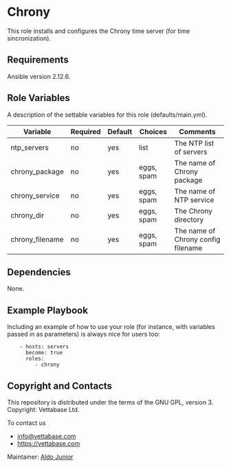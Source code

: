 # Chrony

This role installs and configures the Chrony time server (for time sincronization).

## Requirements


Ansible version 2.12.6.

## Role Variables


A description of the settable variables for this role (defaults/main.yml).

| Variable                | Required | Default | Choices                   | Comments                                 |
|-------------------------|----------|---------|---------------------------|------------------------------------------|
| ntp_servers             | no      | yes      | list                      | The NTP list of servers                  |
| chrony_package          | no      | yes      | eggs, spam                | The name of Chrony package               |
| chrony_service          | no      | yes      | eggs, spam                | The name of NTP service                  |
| chrony_dir              | no      | yes      | eggs, spam                | The Chrony directory                     |
| chrony_filename         | no      | yes      | eggs, spam                | The name of Chrony config filename       |

## Dependencies

None.

## Example Playbook

Including an example of how to use your role (for instance, with variables passed in as parameters) is always nice for users too:

```
    - hosts: servers
      become: true
      roles:
         - chrony
```
## Copyright and Contacts

This repository is distributed under the terms of the GNU GPL, version 3. Copyright: Vettabase Ltd.

To contact us

* info@vettabase.com
* https://vettabase.com

Maintainer: [Aldo Junior](https://github.com/aldoribeirojr)